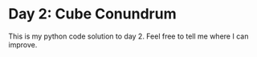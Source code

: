 # Day 2: Cube Conundrum

This is my python code solution to day 2. Feel free to tell me where I can improve.